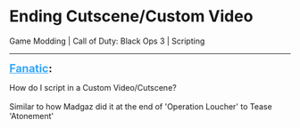 # Ending Cutscene/Custom Video
Game Modding | Call of Duty: Black Ops 3 | Scripting

---
<strong style="font-size: 1.4em;"><span style="text-decoration: underline;text-decoration-color: #34a7f9;"><span style="color:#34a7f9;">Fanatic</span></span>:</strong>

<p>How do I script in a Custom Video/Cutscene?<br /><br />Similar to how Madgaz did it at the end of &#39;Operation Loucher&#39; to Tease &#39;Atonement&#39;</p>
